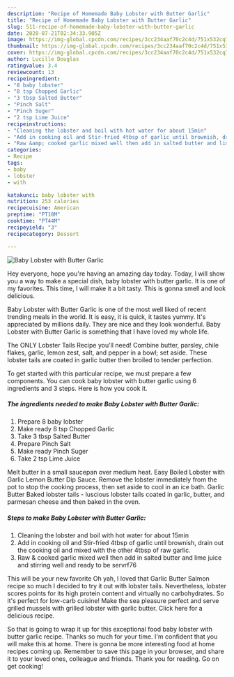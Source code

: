 ```yaml
---
description: "Recipe of Homemade Baby Lobster with Butter Garlic"
title: "Recipe of Homemade Baby Lobster with Butter Garlic"
slug: 511-recipe-of-homemade-baby-lobster-with-butter-garlic
date: 2020-07-21T02:34:33.905Z
image: https://img-global.cpcdn.com/recipes/3cc234aaf70c2c4d/751x532cq70/baby-lobster-with-butter-garlic-recipe-main-photo.jpg
thumbnail: https://img-global.cpcdn.com/recipes/3cc234aaf70c2c4d/751x532cq70/baby-lobster-with-butter-garlic-recipe-main-photo.jpg
cover: https://img-global.cpcdn.com/recipes/3cc234aaf70c2c4d/751x532cq70/baby-lobster-with-butter-garlic-recipe-main-photo.jpg
author: Lucille Douglas
ratingvalue: 3.4
reviewcount: 13
recipeingredient:
- "8 baby lobster"
- "8 tsp Chopped Garlic"
- "3 tbsp Salted Butter"
- "Pinch Salt"
- "Pinch Suger"
- "2 tsp Lime Juice"
recipeinstructions:
- "Cleaning the lobster and boil with hot water for about 15min"
- "Add in cooking oil and Stir-fried 4tbsp of garlic until brownish, drain out the cooking oil and mixed with the other 4tbsp of raw garlic."
- "Raw &amp; cooked garlic mixed well then add in salted butter and lime juice and stirring well and ready to be servrf76"
categories:
- Recipe
tags:
- baby
- lobster
- with

katakunci: baby lobster with 
nutrition: 253 calories
recipecuisine: American
preptime: "PT18M"
cooktime: "PT44M"
recipeyield: "3"
recipecategory: Dessert

---
```



![Baby Lobster with Butter Garlic](https://img-global.cpcdn.com/recipes/3cc234aaf70c2c4d/751x532cq70/baby-lobster-with-butter-garlic-recipe-main-photo.jpg)

Hey everyone, hope you're having an amazing day today. Today, I will show you a way to make a special dish, baby lobster with butter garlic. It is one of my favorites. This time, I will make it a bit tasty. This is gonna smell and look delicious.

Baby Lobster with Butter Garlic is one of the most well liked of recent trending meals in the world. It is easy, it is quick, it tastes yummy. It's appreciated by millions daily. They are nice and they look wonderful. Baby Lobster with Butter Garlic is something that I have loved my whole life.

The ONLY Lobster Tails Recipe you&#39;ll need! Combine butter, parsley, chile flakes, garlic, lemon zest, salt, and pepper in a bowl; set aside. These lobster tails are coated in garlic butter then broiled to tender perfection.


To get started with this particular recipe, we must prepare a few components. You can cook baby lobster with butter garlic using 6 ingredients and 3 steps. Here is how you cook it.

<!--inarticleads1-->

##### The ingredients needed to make Baby Lobster with Butter Garlic:

1. Prepare 8 baby lobster
1. Make ready 8 tsp Chopped Garlic
1. Take 3 tbsp Salted Butter
1. Prepare Pinch Salt
1. Make ready Pinch Suger
1. Take 2 tsp Lime Juice


Melt butter in a small saucepan over medium heat. Easy Boiled Lobster with Garlic Lemon Butter Dip Sauce. Remove the lobster immediately from the pot to stop the cooking process, then set aside to cool in an ice bath. Garlic Butter Baked lobster tails - luscious lobster tails coated in garlic, butter, and parmesan cheese and then baked in the oven. 

<!--inarticleads2-->

##### Steps to make Baby Lobster with Butter Garlic:

1. Cleaning the lobster and boil with hot water for about 15min
1. Add in cooking oil and Stir-fried 4tbsp of garlic until brownish, drain out the cooking oil and mixed with the other 4tbsp of raw garlic.
1. Raw &amp; cooked garlic mixed well then add in salted butter and lime juice and stirring well and ready to be servrf76


This will be your new favorite Oh yah, I loved that Garlic Butter Salmon recipe so much I decided to try it out with lobster tails. Nevertheless, lobster scores points for its high protein content and virtually no carbohydrates. So it&#39;s perfect for low-carb cuisine! Make the sea pleasure perfect and serve grilled mussels with grilled lobster with garlic butter. Click here for a delicious recipe. 

So that is going to wrap it up for this exceptional food baby lobster with butter garlic recipe. Thanks so much for your time. I'm confident that you will make this at home. There is gonna be more interesting food at home recipes coming up. Remember to save this page in your browser, and share it to your loved ones, colleague and friends. Thank you for reading. Go on get cooking!
